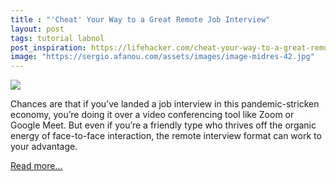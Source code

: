 ```yaml
---
title : "'Cheat' Your Way to a Great Remote Job Interview"
layout: post
tags: tutorial labnol
post_inspiration: https://lifehacker.com/cheat-your-way-to-a-great-remote-job-interview-1846600588
image: "https://sergio.afanou.com/assets/images/image-midres-42.jpg"
---
```


<img src="https://i.kinja-img.com/gawker-media/image/upload/s--nUhyAPWf--/c_fit,fl_progressive,q_80,w_636/emdxsbolttttsmzkp7vf.jpg" /><p>Chances are that if you’ve landed a job interview in this pandemic-stricken economy, you’re doing it over a video conferencing tool like Zoom or Google Meet. But even if you’re a friendly type who thrives off the organic energy of face-to-face interaction, the remote interview format can work to your advantage. </p><p><a href="https://lifehacker.com/cheat-your-way-to-a-great-remote-job-interview-1846600588">Read more...</a></p>
